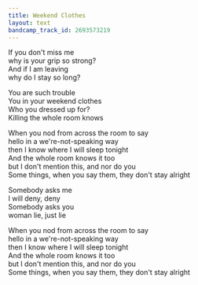 ```yaml
---
title: Weekend Clothes
layout: text
bandcamp_track_id: 2693573219
---
```

If you don't miss me  
why is your grip so strong?  
And if I am leaving  
why do I stay so long?

You are such trouble  
You in your weekend clothes  
Who you dressed up for?  
Killing the whole room knows

When you nod from across the room to say  
hello in a we're-not-speaking way  
then I know where I will sleep tonight  
And the whole room knows it too  
but I don't mention this, and nor do you  
Some things, when you say them, they don't stay alright 

Somebody asks me  
I will deny, deny  
Somebody asks you  
woman lie, just lie

When you nod from across the room to say  
hello in a we're-not-speaking way  
then I know where I will sleep tonight  
And the whole room knows it too  
but I don't mention this, and nor do you  
Some things, when you say them, they don't stay alright
